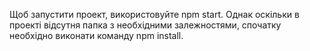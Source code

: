 Щоб запустити проект, використовуйте npm start.
Однак оскільки в проекті відсутня папка з необхідними залежностями, спочатку необхідно виконати команду npm install.
